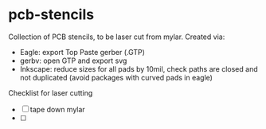 pcb-stencils
============
Collection of PCB stencils, to be laser cut from mylar.  Created via:

- Eagle: export Top Paste gerber (.GTP)
- gerbv: open GTP and export svg
- Inkscape: reduce sizes for all pads by 10mil, check paths are closed and not duplicated (avoid packages with curved pads in eagle)


Checklist for laser cutting

- [ ] tape down mylar
- [ ] 
